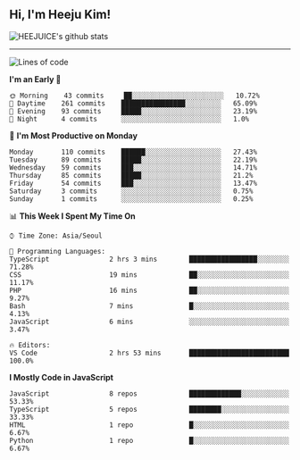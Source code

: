 ## Hi, I'm Heeju Kim!

![HEEJUICE's github stats](https://github-readme-stats.vercel.app/api?username=HEEJUICE&show_icons=true)

---
<!--START_SECTION:waka-->
![Lines of code](https://img.shields.io/badge/From%20Hello%20World%20I%27ve%20Written-8.2%20million%20lines%20of%20code-blue)

**I'm an Early 🐤** 

```text
🌞 Morning    43 commits     ██░░░░░░░░░░░░░░░░░░░░░░░   10.72% 
🌆 Daytime    261 commits    ████████████████░░░░░░░░░   65.09% 
🌃 Evening    93 commits     █████░░░░░░░░░░░░░░░░░░░░   23.19% 
🌙 Night      4 commits      ░░░░░░░░░░░░░░░░░░░░░░░░░   1.0%

```
📅 **I'm Most Productive on Monday** 

```text
Monday       110 commits    ██████░░░░░░░░░░░░░░░░░░░   27.43% 
Tuesday      89 commits     █████░░░░░░░░░░░░░░░░░░░░   22.19% 
Wednesday    59 commits     ███░░░░░░░░░░░░░░░░░░░░░░   14.71% 
Thursday     85 commits     █████░░░░░░░░░░░░░░░░░░░░   21.2% 
Friday       54 commits     ███░░░░░░░░░░░░░░░░░░░░░░   13.47% 
Saturday     3 commits      ░░░░░░░░░░░░░░░░░░░░░░░░░   0.75% 
Sunday       1 commits      ░░░░░░░░░░░░░░░░░░░░░░░░░   0.25%

```


📊 **This Week I Spent My Time On** 

```text
⌚︎ Time Zone: Asia/Seoul

💬 Programming Languages: 
TypeScript               2 hrs 3 mins        █████████████████░░░░░░░░   71.28% 
CSS                      19 mins             ██░░░░░░░░░░░░░░░░░░░░░░░   11.17% 
PHP                      16 mins             ██░░░░░░░░░░░░░░░░░░░░░░░   9.27% 
Bash                     7 mins              █░░░░░░░░░░░░░░░░░░░░░░░░   4.13% 
JavaScript               6 mins              ░░░░░░░░░░░░░░░░░░░░░░░░░   3.47%

🔥 Editors: 
VS Code                  2 hrs 53 mins       █████████████████████████   100.0%

```

**I Mostly Code in JavaScript** 

```text
JavaScript               8 repos             █████████████░░░░░░░░░░░░   53.33% 
TypeScript               5 repos             ████████░░░░░░░░░░░░░░░░░   33.33% 
HTML                     1 repo              █░░░░░░░░░░░░░░░░░░░░░░░░   6.67% 
Python                   1 repo              █░░░░░░░░░░░░░░░░░░░░░░░░   6.67%

```



<!--END_SECTION:waka-->
